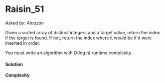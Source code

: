 # Raisin_51

*Asked by: Amazon*

Given a sorted array of distinct integers and a target value, return the index if the target is found. If not, return the index where it would be if it were inserted in order.

You must write an algorithm with O(log n) runtime complexity.

#### Solution

**Сomplexity** 
